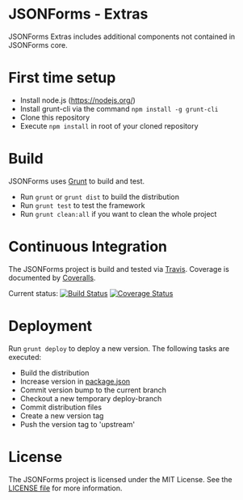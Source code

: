 # JSONForms - Extras

JSONForms Extras includes additional components not contained in JSONForms core.

# First time setup
* Install node.js (https://nodejs.org/)
* Install grunt-cli via the command ```npm install -g grunt-cli```
* Clone this repository
* Execute ```npm install``` in root of your cloned repository

# Build
JSONForms uses [Grunt](http://gruntjs.com/) to build and test.

* Run ```grunt``` or ```grunt dist``` to build the distribution
* Run ```grunt test``` to test the framework
* Run ```grunt clean:all``` if you want to clean the whole project

# Continuous Integration
The JSONForms project is build and tested via [Travis](https://travis-ci.org/). Coverage is documented by [Coveralls](https://coveralls.io).

Current status: [![Build Status](https://travis-ci.org/eclipsesource/jsonforms-extras.svg?branch=master)](https://travis-ci.org/eclipsesource/jsonforms-extras) [![Coverage Status](https://coveralls.io/repos/eclipsesource/jsonforms-extras/badge.svg?branch=master&service=github)](https://coveralls.io/github/eclipsesource/jsonforms-extras?branch=master)

# Deployment

Run ```grunt deploy``` to deploy a new version. The following tasks are executed:

* Build the distribution
* Increase version in [package.json](https://github.com/eclipsesource/jsonforms-extras/blob/master/package.json)
* Commit version bump to the current branch
* Checkout a new temporary deploy-branch
* Commit distribution files
* Create a new version tag
* Push the version tag to 'upstream'

# License
The JSONForms project is licensed under the MIT License. See the [LICENSE file](https://github.com/eclipsesource/jsonforms-extras/blob/master/LICENSE) for more information.